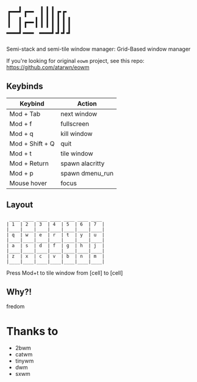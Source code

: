 `┏━┛┏━ ┃┃┃┏┏ `  
`┃ ┃┏━┃┃┃┃┃┃┃`  
`━━┛━━ ━━┛┛┛┛`
============

Semi-stack and semi-tile window manager: Grid-Based window manager

If you're looking for original `eowm` project, see this repo: https://github.com/atarwn/eowm


Keybinds
-------

|      Keybind      | Action |
|-------------------|--------|
| Mod + Tab         | next window |
| Mod + f           | fullscreen |
| Mod + q           | kill window |
| Mod + Shift + Q   | quit |
| Mod + t           | tile window |
| Mod + Return      | spawn alacritty |
| Mod + p           | spawn dmenu\_run |
| Mouse hover       | focus |


Layout
------

```
 ____ ____ ____ ____ ____ ____ ____
| 1  | 2  | 3  | 4  | 5  | 6  | 7  |
|____|____|____|____|____|____|____|
| q  | w  | e  | r  | t  | y  | u  |
|____|____|____|____|____|____|____|
| a  | s  | d  | f  | g  | h  | j  |
|____|____|____|____|____|____|____|
| z  | x  | c  | v  | b  | n  | m  |
|____|____|____|____|____|____|____|
```

Press Mod+t to tile window from [cell] to [cell]

Why?!
-----

fredom


Thanks to
=========

 * 2bwm
 * catwm
 * tinywm
 * dwm
 * sxwm
